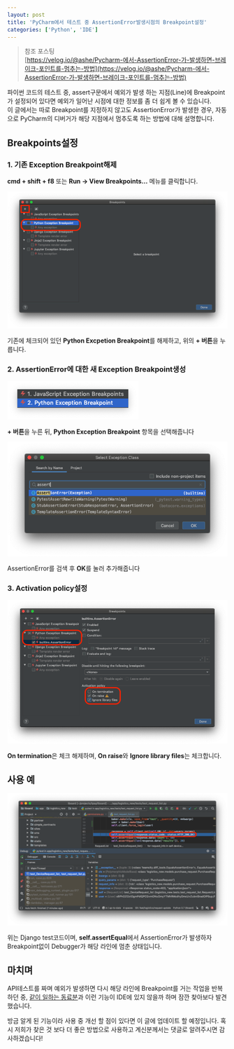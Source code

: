 ```yaml
---
layout: post
title: 'PyCharm에서 테스트 중 AssertionError발생시점의 Breakpoint설정'
categories: ['Python', 'IDE']
---
```


> 참조 포스팅  
> [https://velog.io/@ashe/Pycharm-에서-AssertionError-가-발생하면-브레이크-포인트를-멈추는-방법](https://velog.io/@ashe/Pycharm-에서-AssertionError-가-발생하면-브레이크-포인트를-멈추는-방법)

파이썬 코드의 테스트 중, assert구문에서 예외가 발생 하는 지점(Line)에 Breakpoint가 설정되어 있다면 예외가 일어난 시점에 대한 정보를 좀 더 쉽게 볼 수 있습니다.  
이 글에서는 따로 Breakpoint를 지정하지 않고도 AssertionError가 발생한 경우, 자동으로 PyCharm의 디버거가 해당 지점에서 멈추도록 하는 방법에 대해 설명합니다.



## Breakpoints설정

### 1. 기존 Exception Breakpoint해제

**cmd + shift + f8** 또는 **Run -> View Breakpoints...** 메뉴를 클릭합니다.

![01](../../images/2020-02-10-pycharm-assertion-debugger-stop/01.png)

기존에 체크되어 있던 **Python Excpetion Breakpoint**를 해제하고, 위의 **+ 버튼**을 누릅니다.



### 2. AssertionError에 대한 새 Exception Breakpoint생성

![02](../../images/2020-02-10-pycharm-assertion-debugger-stop/02.png)

**+ 버튼**을 누른 뒤, **Python Exception Breakpoint** 항목을 선택해줍니다

![03](../../images/2020-02-10-pycharm-assertion-debugger-stop/03.png)

AssertionError를 검색 후 **OK**를 눌러 추가해줍니다



### 3. Activation policy설정

![04](../../images/2020-02-10-pycharm-assertion-debugger-stop/04.png)

**On termination**은 체크 해제하며, **On raise**와 **Ignore library files**는 체크합니다.



## 사용 예

![05](../../images/2020-02-10-pycharm-assertion-debugger-stop/05.png)

위는 Django test코드이며, **self.assertEqual**에서 AssertionError가 발생하자 Breakpoint없이 Debugger가 해당 라인에 멈춘 상태입니다.





## 마치며

API테스트를 짜며 예외가 발생하면 다시 해당 라인에 Breakpoint를 거는 작업을 반복하던 중, [같이 일하는 동료분](https://velog.io/@ashe)과 이런 기능이 IDE에 있지 않을까 하며 잠깐 찾아보다 발견했습니다.

방금 알게 된 기능이라 사용 중 개선 할 점이 있다면 이 글에 업데이트 할 예정입니다. 혹시 저희가 찾은 것 보다 더 좋은 방법으로 사용하고 계신분께서는 댓글로 알려주시면 감사하겠습니다!

